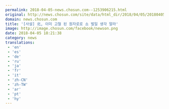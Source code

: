 ```yaml
---
permalink: 2018-04-05-news.chosun.com--1253906215.html
original: http://news.chosun.com/site/data/html_dir/2018/04/05/2018040503310.html
domain: news.chosun.com
title: '[사설] 北, 이미 고철 된 원자로로 쇼 벌일 생각 말라'
image: http://image.chosun.com/facebook/newson.png
date: 2018-04-05 18:21:38
category: news
translations: 
 - 'en'
 - 'es'
 - 'de'
 - 'ru'
 - 'ja'
 - 'fr'
 - 'it'
 - 'zh-CN'
 - 'zh-TW'
 - 'ar'
 - 'pt'
 - 'hy'
---
```


